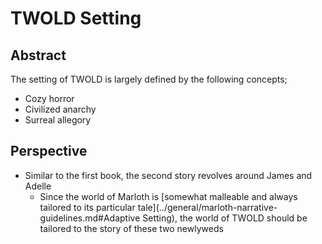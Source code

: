 # TWOLD Setting

## Abstract

The setting of TWOLD is largely defined by the following concepts;

* Cozy horror
* Civilized anarchy
* Surreal allegory

## Perspective

* Similar to the first book, the second story revolves around James and Adelle
  * Since the world of Marloth is [somewhat malleable and always tailored to its particular tale](../general/marloth-narrative-guidelines.md#Adaptive Setting), the world of TWOLD should be tailored to the story of these two newlyweds

